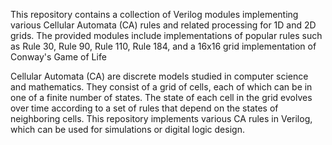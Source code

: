 This repository contains a collection of Verilog modules implementing various Cellular Automata (CA) rules and related processing for 1D and 2D grids. 
The provided modules include implementations of popular rules such as Rule 30, Rule 90, Rule 110, Rule 184, and a 16x16 grid implementation of Conway's Game of Life

Cellular Automata (CA) are discrete models studied in computer science and mathematics. They consist of a grid of cells, each of which can be in one of a finite number of states. 
The state of each cell in the grid evolves over time according to a set of rules that depend on the states of neighboring cells. This repository implements various CA rules in Verilog,
which can be used for simulations or digital logic design.
